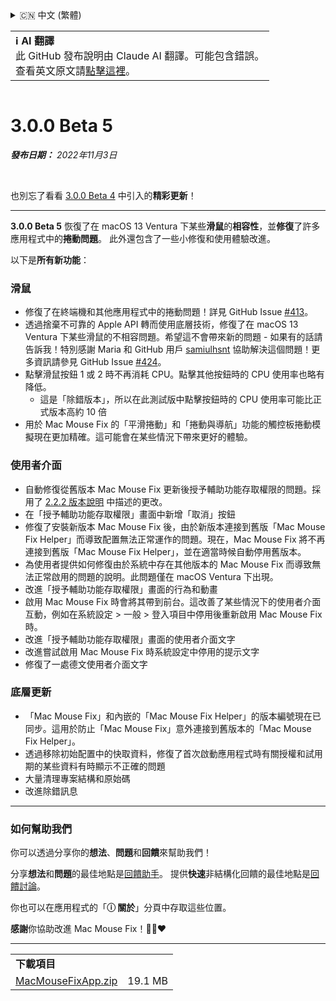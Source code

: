 <details>
<summary>🇨🇳 中文 (繁體)</summary>

[🇬🇧 English (GitHub)](https://github.com/noah-nuebling/mac-mouse-fix/releases/tag/3.0.0-Beta-5)\
[🇦🇩 Català](https://redirect.macmousefix.com/?target=mmf-release&tag=3.0.0-Beta-5&locale=ca)\
[🇩🇪 Deutsch](https://redirect.macmousefix.com/?target=mmf-release&tag=3.0.0-Beta-5&locale=de)\
[🇪🇸 Español](https://redirect.macmousefix.com/?target=mmf-release&tag=3.0.0-Beta-5&locale=es)\
[🇫🇷 Français](https://redirect.macmousefix.com/?target=mmf-release&tag=3.0.0-Beta-5&locale=fr)\
[🇮🇩 Indonesia](https://redirect.macmousefix.com/?target=mmf-release&tag=3.0.0-Beta-5&locale=id)\
[🇮🇹 Italiano](https://redirect.macmousefix.com/?target=mmf-release&tag=3.0.0-Beta-5&locale=it)\
[🇭🇺 Magyar](https://redirect.macmousefix.com/?target=mmf-release&tag=3.0.0-Beta-5&locale=hu)\
[🇳🇱 Nederlands](https://redirect.macmousefix.com/?target=mmf-release&tag=3.0.0-Beta-5&locale=nl)\
[🇵🇱 Polski](https://redirect.macmousefix.com/?target=mmf-release&tag=3.0.0-Beta-5&locale=pl)\
[🇧🇷 Português (Brasil)](https://redirect.macmousefix.com/?target=mmf-release&tag=3.0.0-Beta-5&locale=pt-BR)\
[🇵🇹 Português (Portugal)](https://redirect.macmousefix.com/?target=mmf-release&tag=3.0.0-Beta-5&locale=pt-PT)\
[🇷🇴 Română](https://redirect.macmousefix.com/?target=mmf-release&tag=3.0.0-Beta-5&locale=ro)\
[🇸🇪 Svenska](https://redirect.macmousefix.com/?target=mmf-release&tag=3.0.0-Beta-5&locale=sv)\
[🇻🇳 Tiếng Việt](https://redirect.macmousefix.com/?target=mmf-release&tag=3.0.0-Beta-5&locale=vi)\
[🇹🇷 Türkçe](https://redirect.macmousefix.com/?target=mmf-release&tag=3.0.0-Beta-5&locale=tr)\
[🇨🇿 Čeština](https://redirect.macmousefix.com/?target=mmf-release&tag=3.0.0-Beta-5&locale=cs)\
[🇬🇷 Ελληνικά](https://redirect.macmousefix.com/?target=mmf-release&tag=3.0.0-Beta-5&locale=el)\
[🇷🇺 Русский](https://redirect.macmousefix.com/?target=mmf-release&tag=3.0.0-Beta-5&locale=ru)\
[🇺🇦 Українська](https://redirect.macmousefix.com/?target=mmf-release&tag=3.0.0-Beta-5&locale=uk)\
[🇮🇱 עברית](https://redirect.macmousefix.com/?target=mmf-release&tag=3.0.0-Beta-5&locale=he)\
[🇸🇦 العربية](https://redirect.macmousefix.com/?target=mmf-release&tag=3.0.0-Beta-5&locale=ar)\
[🇮🇳 हिन्दी](https://redirect.macmousefix.com/?target=mmf-release&tag=3.0.0-Beta-5&locale=hi)\
[🇹🇭 ไทย](https://redirect.macmousefix.com/?target=mmf-release&tag=3.0.0-Beta-5&locale=th)\
[🇨🇳 中文 (简体)](https://redirect.macmousefix.com/?target=mmf-release&tag=3.0.0-Beta-5&locale=zh-Hans)\
**🇨🇳 中文 (繁體)**\
[🇭🇰 中文（香港)](https://redirect.macmousefix.com/?target=mmf-release&tag=3.0.0-Beta-5&locale=zh-HK)\
[🇯🇵 日本語](https://redirect.macmousefix.com/?target=mmf-release&tag=3.0.0-Beta-5&locale=ja)\
[🇰🇷 한국어](https://redirect.macmousefix.com/?target=mmf-release&tag=3.0.0-Beta-5&locale=ko)\
[Help translate Mac Mouse Fix to different languages!](https://github.com/noah-nuebling/mac-mouse-fix/discussions/731)
</details>
<table align=><td>
<b>ℹ️ AI 翻譯</b><br>
此 GitHub 發布說明由 Claude AI 翻譯。可能包含錯誤。<br>
查看英文原文請<a href="https://github.com/noah-nuebling/mac-mouse-fix/releases/tag/3.0.0-Beta-5">點擊這裡</a>。
</td></table>

<table></table>

# 3.0.0 Beta 5
***發布日期：** 2022年11月3日*

<br>

也別忘了看看 [3.0.0 Beta 4](https://redirect.macmousefix.com/?target=mmf-release&tag=3.0.0-Beta-4&locale=zh-Hant) 中引入的**精彩更新**！

---

**3.0.0 Beta 5** 恢復了在 macOS 13 Ventura 下某些**滑鼠**的**相容性**，並**修復**了許多應用程式中的**捲動問題**。
此外還包含了一些小修復和使用體驗改進。

以下是**所有新功能**：

### 滑鼠

- 修復了在終端機和其他應用程式中的捲動問題！詳見 GitHub Issue [#413](https://github.com/noah-nuebling/mac-mouse-fix/issues/413)。
- 透過捨棄不可靠的 Apple API 轉而使用底層技術，修復了在 macOS 13 Ventura 下某些滑鼠的不相容問題。希望這不會帶來新的問題 - 如果有的話請告訴我！特別感謝 Maria 和 GitHub 用戶 [samiulhsnt](https://github.com/samiulhsnt) 協助解決這個問題！更多資訊請參見 GitHub Issue [#424](https://github.com/noah-nuebling/mac-mouse-fix/issues/424)。
- 點擊滑鼠按鈕 1 或 2 時不再消耗 CPU。點擊其他按鈕時的 CPU 使用率也略有降低。
    - 這是「除錯版本」，所以在此測試版中點擊按鈕時的 CPU 使用率可能比正式版本高約 10 倍
- 用於 Mac Mouse Fix 的「平滑捲動」和「捲動與導航」功能的觸控板捲動模擬現在更加精確。這可能會在某些情況下帶來更好的體驗。

### 使用者介面

- 自動修復從舊版本 Mac Mouse Fix 更新後授予輔助功能存取權限的問題。採用了 [2.2.2 版本說明](https://redirect.macmousefix.com/?target=mmf-release&tag=2.2.2&locale=zh-Hant) 中描述的更改。
- 在「授予輔助功能存取權限」畫面中新增「取消」按鈕
- 修復了安裝新版本 Mac Mouse Fix 後，由於新版本連接到舊版「Mac Mouse Fix Helper」而導致配置無法正常運作的問題。現在，Mac Mouse Fix 將不再連接到舊版「Mac Mouse Fix Helper」，並在適當時候自動停用舊版本。
- 為使用者提供如何修復由於系統中存在其他版本的 Mac Mouse Fix 而導致無法正常啟用的問題的說明。此問題僅在 macOS Ventura 下出現。
- 改進「授予輔助功能存取權限」畫面的行為和動畫
- 啟用 Mac Mouse Fix 時會將其帶到前台。這改善了某些情況下的使用者介面互動，例如在系統設定 > 一般 > 登入項目中停用後重新啟用 Mac Mouse Fix 時。
- 改進「授予輔助功能存取權限」畫面的使用者介面文字
- 改進嘗試啟用 Mac Mouse Fix 時系統設定中停用的提示文字
- 修復了一處德文使用者介面文字

### 底層更新

- 「Mac Mouse Fix」和內嵌的「Mac Mouse Fix Helper」的版本編號現在已同步。這用於防止「Mac Mouse Fix」意外連接到舊版本的「Mac Mouse Fix Helper」。
- 透過移除初始配置中的快取資料，修復了首次啟動應用程式時有關授權和試用期的某些資料有時顯示不正確的問題
- 大量清理專案結構和原始碼
- 改進除錯訊息

---

### 如何幫助我們

你可以透過分享你的**想法**、**問題**和**回饋**來幫助我們！

分享**想法**和**問題**的最佳地點是[回饋助手](https://noah-nuebling.github.io/mac-mouse-fix-feedback-assistant/?type=bug-report)。
提供**快速**非結構化回饋的最佳地點是[回饋討論](https://github.com/noah-nuebling/mac-mouse-fix/discussions/366)。

你也可以在應用程式的「**ⓘ 關於**」分頁中存取這些位置。

**感謝**你協助改進 Mac Mouse Fix！💙💛❤️

---

<table align="start">
<tr>
    <td colspan=2>
        <b>下載項目</b>
    </td>
</tr>
<tr>
    <td><a href="https://github.com/noah-nuebling/mac-mouse-fix/releases/download/3.0.0-Beta-5/MacMouseFixApp.zip">MacMouseFixApp.zip</a></td>
    <td>19.1 MB</td>
</tr>
</table>